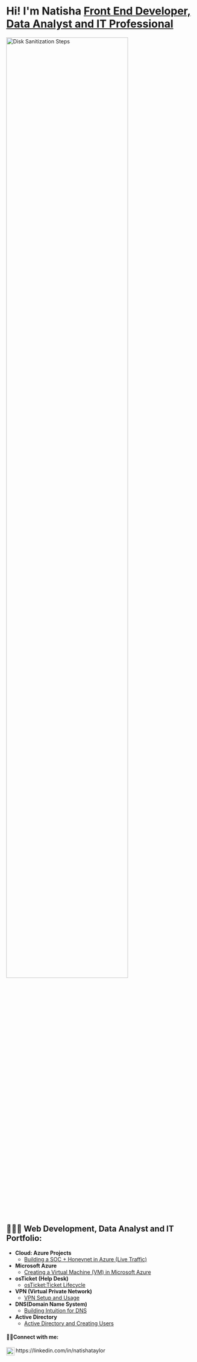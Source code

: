 <h1>Hi! I'm Natisha <a href="https://linkedin.com/in/natishataylor/">Front End Developer, Data Analyst and IT Professional</a></h1>
<img src="https://i.imgur.com/JFCHHs5.png" height="80%" width="80%" alt="Disk Sanitization Steps"/>

<h2>👩🏽‍💻 Web Development, Data Analyst and IT Portfolio:</h2>

- <b>Cloud: Azure Projects</b>
  - [Building a SOC + Honeynet in Azure (Live Traffic)](https://github.com/NatishaTaylor/Cloud-SOC-Honeynet-in-Azure)
- <b>Microsoft Azure</b>
  - [Creating a Virtual Machine (VM) in Microsoft Azure](https://github.com/NatishaTaylor/creatingvm)
- <b>osTicket (Help Desk)</b>
  - [osTicket:Ticket Lifecycle](https://github.com/NatishaTaylor/osTicket)
- <b> VPN (Virtual Private Network)</b>
  - [VPN Setup and Usage](https://github.com/NatishaTaylor/VPN)
- <b>DNS(Domain Name System)</b>
  - [Building Intuition for DNS](https://github.com/NatishaTaylor/DNS)
- <b>Active Directory</b>
  - [Active Directory and Creating Users](https://github.com/NatishaTaylor/ActiveDirectory)
  

<h4>🤳🏽Connect with me:</h4>https://linkedin.com/in/natishataylor
<img align="left" alt="Josh | LinkedIn" width="22px" src="https://cdn.jsdelivr.net/npm/simple-icons@v3/icons/linkedin.svg"





  







